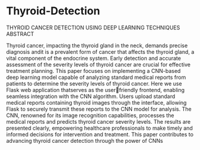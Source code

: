 # Thyroid-Detection
THYROID CANCER DETECTION
USING DEEP LEARNING TECHNIQUES
                                     ABSTRACT
                                     
Thyroid cancer, impacting the thyroid gland in the neck, demands precise diagnosis andit is a 
prevalent form of cancer that affects the thyroid gland, a vital component of the endocrine 
system. Early detection and accurate assessment of the severity levels of thyroid cancer are 
crucial for effective treatment planning. This paper focuses on implementing a CNN-based 
deep learning model capable of analyzing standard medical reports from patients to determine 
the severity levels of thyroid cancer. Here we use Flask web application thatserves as the userfriendly frontend, enabling seamless integration with the CNN algorithm. Users upload 
standard medical reports containing thyroid images through the interface, allowing Flask to 
securely transmit these reports to the CNN model for analysis. The CNN, renowned for its 
image recognition capabilities, processes the medical reports and predicts thyroid cancer 
severity levels. The results are presented clearly, empowering healthcare professionals to make 
timely and informed decisions for intervention and treatment. This paper contributes to 
advancing thyroid cancer detection through the power of CNNs
